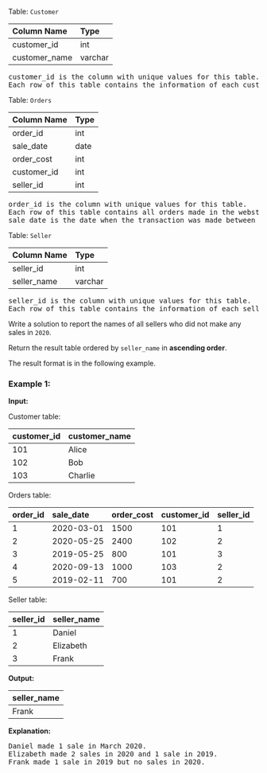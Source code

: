 Table: `Customer`

| Column Name   | Type    |
| :------------ | :------ |
| customer_id   | int     |
| customer_name | varchar |

<pre>
customer_id is the column with unique values for this table.
Each row of this table contains the information of each customer in the WebStore.
</pre>

Table: `Orders`

| Column Name | Type |
| :---------- | :--- |
| order_id    | int  |
| sale_date   | date |
| order_cost  | int  |
| customer_id | int  |
| seller_id   | int  |

<pre>
order_id is the column with unique values for this table.
Each row of this table contains all orders made in the webstore.
sale_date is the date when the transaction was made between the customer (customer_id) and the seller (seller_id).
</pre>

Table: `Seller`

| Column Name | Type    |
| :---------- | :------ |
| seller_id   | int     |
| seller_name | varchar |

<pre>
seller_id is the column with unique values for this table.
Each row of this table contains the information of each seller.
</pre>

Write a solution to report the names of all sellers who did not make any sales in `2020`.

Return the result table ordered by `seller_name` in **ascending order**.

The result format is in the following example.

### Example 1:

**Input:**

Customer table:

| customer_id | customer_name |
| :---------- | :------------ |
| 101         | Alice         |
| 102         | Bob           |
| 103         | Charlie       |

Orders table:

| order_id | sale_date  | order_cost | customer_id | seller_id |
| :------- | :--------- | :--------- | :---------- | :-------- |
| 1        | 2020-03-01 | 1500       | 101         | 1         |
| 2        | 2020-05-25 | 2400       | 102         | 2         |
| 3        | 2019-05-25 | 800        | 101         | 3         |
| 4        | 2020-09-13 | 1000       | 103         | 2         |
| 5        | 2019-02-11 | 700        | 101         | 2         |

Seller table:

| seller_id | seller_name |
| :-------- | :---------- |
| 1         | Daniel      |
| 2         | Elizabeth   |
| 3         | Frank       |

**Output:**

| seller_name |
| :---------- |
| Frank       |

**Explanation:**

<pre>
Daniel made 1 sale in March 2020.
Elizabeth made 2 sales in 2020 and 1 sale in 2019.
Frank made 1 sale in 2019 but no sales in 2020.
</pre>

